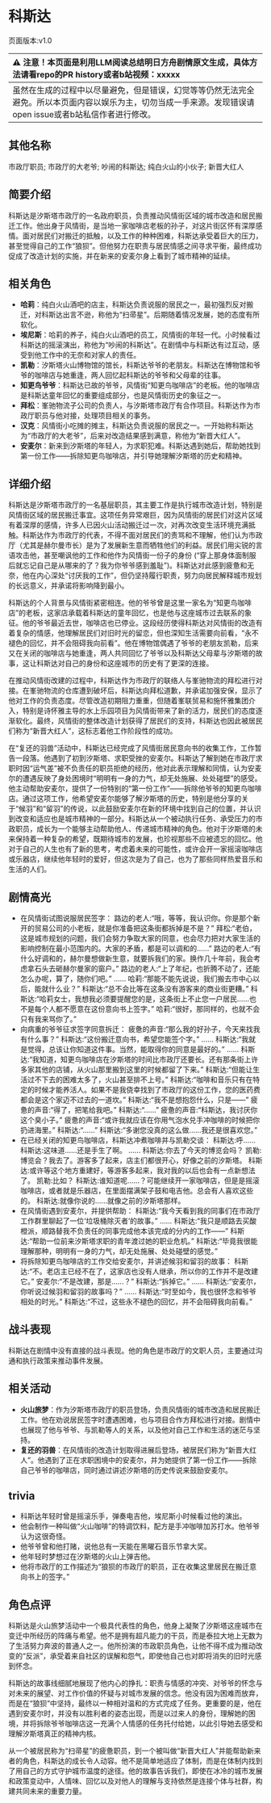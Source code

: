 # 科斯达
页面版本:v1.0
 

| :warning: 注意！本页面是利用LLM阅读总结明日方舟剧情原文生成，具体方法请看repo的PR history或者b站视频：xxxxx           |
|:----------------------------|
| 虽然在生成的过程中以尽量避免，但是错误，幻觉等等仍然无法完全避免。所以本页面内容以娱乐为主，切勿当成一手来源。发现错误请open issue或者b站私信作者进行修改。|



## 其他名称
市政厅职员; 市政厅的大老爷; 吵闹的科斯达; 纯白火山的小伙子; 新晋大红人
## 简要介绍
科斯达是汐斯塔市政厅的一名政府职员，负责推动风情街区域的城市改造和居民搬迁工作。他出身于风情街，是当地一家咖啡店老板的孙子，对这片街区怀有深厚感情。面对居民们对搬迁的抵触，以及工作的种种困难，科斯达承受着巨大的压力，甚至觉得自己的工作“狼狈”。但他努力在职责与居民情感之间寻求平衡，最终成功促成了改造计划的实施，并在新来的安麦尔身上看到了城市精神的延续。
## 相关角色
-   **哈莉**：纯白火山酒吧的店主，科斯达负责说服的居民之一，最初强烈反对搬迁，对科斯达出言不逊，称他为“扫帚星”。后期随着情况发展，她的态度有所软化。
-   **埃尼斯**：哈莉的养子，纯白火山酒吧的员工，风情街的年轻一代。小时候看过科斯达的摇滚演出，称他为“吵闹的科斯达”。在剧情中与科斯达有过互动，感受到他工作中的无奈和对家人的责任。
-   **凯勒**：汐斯塔火山博物馆的馆长，科斯达爷爷的老朋友。科斯达在博物馆和爷爷的咖啡店与她重逢，两人回忆起科斯达的爷爷和父母辈的往事。
-   **知更鸟爷爷**：科斯达已故的爷爷，风情街“知更鸟咖啡店”的老板。他的咖啡店是科斯达童年回忆的重要组成部分，也是风情街历史的象征之一。
-   **拜松**：峯驰物流子公司的负责人，与汐斯塔市政厅有合作项目。科斯达作为市政厅职员与他对接，处理项目相关的事务。
-   **汉克**：风情街小吃摊的摊主，科斯达负责说服的居民之一。一开始称科斯达为“市政厅的大老爷”，后来对改造结果感到满意，称他为“新晋大红人”。
-   **安麦尔**：新来到汐斯塔的年轻人，为求职犯难。科斯达遇到她后，帮助她找到第一份工作——拆除知更鸟咖啡店，并引导她理解汐斯塔的历史和精神。
## 详细介绍
科斯达是汐斯塔市政厅的一名基层职员，其主要工作是执行城市改造计划，特别是风情街区域的居民搬迁事宜。这项任务异常艰巨，因为风情街的居民们对这片区域有着深厚的感情，许多人已因火山活动搬迁过一次，对再次改变生活环境充满抵触。科斯达作为市政厅的代表，不得不面对居民们的责骂和不理解，他们认为市政厅（尤其是赫尔曼市长）是为了发展新生意而牺牲他们的利益。居民们用尖锐的言语攻击他，甚至嘲讽他的工作和他作为风情街一份子的身份 (“穿上那身体面制服后就忘记自己是从哪来的了？我为你爷爷感到羞耻”)。科斯达对此感到疲惫和无奈，他在内心深处“讨厌我的工作”，但仍坚持履行职责，努力向居民解释城市规划的长远意义，并承诺将影响降到最小。

科斯达的个人背景与风情街紧密相连。他的爷爷曾是这里一家名为“知更鸟咖啡店”的老板，这家店承载着科斯达的童年回忆，也是他与这座城市过去联系的象征。他的爷爷最近去世，咖啡店也已停业。这段经历使得科斯达对风情街的改造有着复杂的情感，他理解居民们对旧时光的留恋，但也深知生活需要向前看，“永不褪色的回忆，并不会阻碍我向前看”。他在博物馆偶遇了爷爷的老朋友凯勒，后来又在关闭的咖啡店与她重逢，两人共同回忆了爷爷以及科斯达父母辈与汐斯塔的故事，这让科斯达对自己的身份和这座城市的历史有了更深的连接。

在推动风情街改建的过程中，科斯达作为市政厅的联络人与峯驰物流的拜松进行对接。在峯驰物流的仓库遭到破坏后，科斯达向拜松道歉，并承诺加强安保，显示了他对工作的负责态度。尽管改造初期阻力重重，但随着峯联贸易和施怀雅集团介入，特别是诗怀雅主导的水上乐园项目为风情街带来了新的活力，居民们的态度逐渐软化。最终，风情街的整体改造计划获得了居民们的支持，科斯达也因此被居民们称为“新晋大红人”，这标志着他工作阶段性的成功。

在“复还的羽兽”活动中，科斯达已经完成了风情街居民意向书的收集工作，工作暂告一段落。他遇到了初到汐斯塔、求职受挫的安麦尔。科斯达了解到她在市政厅求职时因“运气差”被不负责任的职员拒绝的经历，他对此表示理解和同情，认为安麦尔的遭遇反映了身处困境时“明明有一身的力气，却无处施展、处处碰壁”的感受。他主动帮助安麦尔，提供了一份特别的“第一份工作”——拆除他爷爷的知更鸟咖啡店。通过这项工作，他希望安麦尔能够了解汐斯塔的历史，特别是他分享的关于“候羽”和“留羽”的传说，以此鼓励安麦尔在新的环境中找到自己的位置，并认识到改变和适应也是城市精神的一部分。科斯达从一个被动执行任务、承受压力的市政职员，成长为一个能够主动帮助他人、传递城市精神的角色。他对于汐斯塔的未来保持着一种复杂的希望，既期待城市的发展，也珍视那些不应被遗忘的回忆。他对于自己的人生也有了新的思考，考虑着未来的可能性，或许会开一家摇滚咖啡店或乐器店，继续他年轻时的爱好，但这次是为了自己，也为了那些同样热爱音乐和生活的人们。
## 剧情高光
*   在风情街试图说服居民签字：
    路边的老人:“哦，等等，我认识你。你是那个新开的贸易公司的小老板，就是你准备把这条街都拆掉是不是？”
    拜松:“老伯，这是城市规划的问题，我们会努力争取大家的同意，也会尽力把对大家生活的影响控制在最小范围内的。大家的矛盾，都是可以调和的......”
    路边的老人:“有什么好调和的，赫尔曼想做新生意，就要拆我们的家。换作几十年前，我会考虑拿石头去砸赫尔曼家的窗户。”
    路边的老人:“上了年纪，也折腾不动了，还能怎么办呢，算了，随你们吧。”
    ......
    哈莉:“那能不能先说说，我们搬去市中心以后，能就什么业？”
    科斯达:“总不会比等在这条没有游客来的商业街更糟。”
    科斯达:“哈莉女士，我想我必须要提醒您的是，这条街上不止您一户居民......也不是每个人都不愿意在这份意向书上签字。”
    哈莉:“很好，那同样的，也就不会只有我来骂你了。”
*   向病重的爷爷征求签字同意拆迁：
    疲惫的声音:“那么我的好孙子，今天来找我有什么事？”
    科斯达:“这份搬迁意向书，希望您能签个字。”
    ......
    科斯达:“我就是觉得，总该让你知道这件事。当然，能取得你的同意是最好的。”
    ......
    科斯达:“我知道，知更鸟咖啡店在汐斯塔的时间比市政厅还要长。还有那条街上许多家其他的店铺，从火山那里搬到这里的时候都留了下来。”
    科斯达:“但能让生活过不下去的困难太多了，火山甚至排不上号。”
    科斯达:“咖啡和音乐只有在特定的时候才能养活人。如果不是我侥幸找到了市政厅的这份工作，您的医药费都会是这个家迈不过去的一道坎。”
    科斯达:“我不是想抱怨什么，只是——”
    疲惫的声音:“得了，把笔给我吧。”
    科斯达:“......”
    疲惫的声音:“科斯达，我讨厌你这个臭小子。”
    疲惫的声音:“或许我就应该在你用气泡水兑手冲咖啡的时候把你扔进海里。”
    科斯达:“......”
    科斯达:“多谢您没真的这么做......我还是很喜欢您。”
*   在已经关闭的知更鸟咖啡店，科斯达冲煮咖啡并与凯勒交谈：
    科斯达:呼......
    科斯达:这味道......还是手生了啊。
    ......
    科斯达:你去了今天的博览会吗？
    凯勒:博览会？我去了。游客多了起来，店主们都很开心，好像之前的汐斯塔。
    科斯达:或许等这个地方重建好，等游客多起来，我对我的以后也会有一点新想法了。
    凯勒:比如？
    科斯达:谁知道呢......？可能继续开一家咖啡店，但是是摇滚咖啡店，或者就是乐器店，在里面摆满架子鼓和电吉他。总会有人喜欢这些的。
    科斯达:就像你说的......就像之前的汐斯塔那样。
*   在风情街遇到安麦尔，并提供帮助：
    科斯达:“我今天看到我的同事们在市政厅工作群里聊起了一位‘垃圾桶除灭者’的故事。”
    ......
    科斯达:“我只是顺路去买酸橙派，顺路替我不负责任的同事完成他本该完成的分内的工作——”
    科斯达:“帮助一位前来汐斯塔求职的青年渡过她的职业危机。”
    科斯达:“毕竟我很能理解那种，明明有一身的力气，却无处施展、处处碰壁的感觉。”
*   将拆除知更鸟咖啡店的工作交给安麦尔，并讲述候羽和留羽的故事：
    科斯达:“不。老店主已经不在了，这家店也没有人继承，所以你的工作并不是改建它。”
    安麦尔:“不是改建，那是......？”
    科斯达:“拆掉它。”
    ......
    科斯达:“安麦尔，你听说过候羽和留羽的故事吗？”
    ......
    科斯达:“时至如今，我也很怀念和爷爷相处的时光。”
    科斯达:“不过，这些永不褪色的回忆，并不会阻碍我向前看。”
## 战斗表现
科斯达在剧情中没有直接的战斗表现。他的角色是市政厅的文职人员，主要通过沟通和执行政策来推动事件发展。
## 相关活动
-   **火山旅梦**：作为汐斯塔市政厅的职员登场，负责风情街的城市改造和居民搬迁工作。他在劝说居民签字时遭遇困难，也与项目合作方拜松进行对接。剧情中也展现了他与爷爷、与凯勒等人的关系，以及他对自己工作和生活的迷茫与坚持。
-   **复还的羽兽**：在风情街的改造计划取得进展后登场，被居民们称为“新晋大红人”。他遇到了正在求职困境中的安麦尔，并为她提供了第一份工作——拆除自己爷爷的咖啡店，同时通过讲述汐斯塔的历史传说来鼓励安麦尔。
## trivia
*   科斯达年轻时曾是摇滚乐手，弹奏电吉他，埃尼斯小时候看过他的演出。
*   他会制作一种叫做“火山咖啡”的特调饮料，配方是手冲咖啡加苏打水。他爷爷认为这很奇怪。
*   他爷爷曾和他打赌，说他总有一天能在黑曜石音乐节拿大奖。
*   他年轻时梦想过在汐斯塔的火山上弹吉他。
*   他将市政厅的工作描述为“狼狈的市政厅的职员，正在收集这里居民在搬迁意向书上的签字。”
## 角色点评
科斯达是火山旅梦活动中一个极具代表性的角色，他身上凝聚了汐斯塔这座城市在变迁中所经历的阵痛与希望。他不是拥有超凡能力的干员，而是泰拉大地上无数为了生活努力奔波的普通人之一。他所扮演的市政职员角色，让他不得不成为推动改变的“反派”，承受着来自社区的误解和怨气，即使他自己也对即将消失的旧时光感到怀念。

科斯达的故事线细腻地展现了他内心的挣扎：职责与情感的冲突、对爷爷的怀念与对未来的展望、对工作价值的怀疑与对城市发展的信念。他没有因为困难而放弃，而是在“狼狈”中坚持，最终以一种相对温和的方式完成了任务。更重要的是，他在遇到安麦尔时，并没有以胜利者的姿态出现，而是以过来人的身份，理解她的困境，并将拆除爷爷咖啡店这一充满个人情感的任务托付给她，以此引导她去感受和理解汐斯塔真正的精神内核。

从一个被居民称为“扫帚星”的疲惫职员，到一个被叫做“新晋大红人”并能帮助新来者的角色，科斯达的成长令人动容。他不是简单地适应了体制，而是在体制内找到了用自己的方式守护城市温度的途径。他的故事告诉我们，即使在冰冷的城市发展和政策变动中，人情味、回忆以及对他人的理解与支持依然是连接个体与社群，构建共同未来的重要力量。